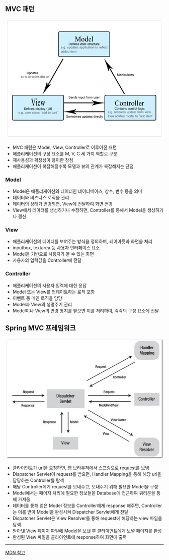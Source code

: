 ## MVC 패턴

![MVC 패턴](./img/2024-03-14-23-35-38.png)

* MVC 패턴은 Model, View, Controller로 이루어진 패턴
* 애플리케이션의 구성 요소를 M, V, C 세 가지 역할로 구분
* 재사용성과 확장성이 용이한 장점
* 애플리케이션이 복잡해질수록 모델과 뷰의 관계가 복잡해지는 단점

### Model
* Model은 애플리케이션의 데이터인 데이터베이스, 상수, 변수 등을 의미
* 데이터와 비즈니스 로직을 관리
* 데이터의 상태가 변경되면, View에 전달하여 화면 변경
* View에서 데이터를 생성하거나 수정하면, Controller를 통해서 Model을 생성하거나 갱신

### View
* 애플리케이션의 데이터를 보여주는 방식을 정의하며, 레이아웃과 화면을 처리
* inputbox, textarea 등 사용자 인터페이스 요소
* Model을 기반으로 사용자가 볼 수 있는 화면
* 사용자의 입력값을 Controller에 전달

### Controller
* 애플리케이션의 사용자 입력에 대한 응답
* Model 또는 View를 업데이트하는 로직 포함
* 이벤트 등 메인 로직을 담당
* Model과 View의 생명주기 관리
* Model이나 View의 변경 통지를 받으면 이를 처리하여, 각각의 구성 요소에 전달

## Spring MVC 프레임워크

![MVC 프레임워크](./img/2024-03-14-23-33-12.png)

* 클라이언트가 url을 요청하면, 웹 브라우저에서 스프링으로 request를 보냄
* Dispatcher Servlet이 request를 받으면, Handler Mapping을 통해 해당 url을 담당하는 Controller를 탐색
* 해당 Controller에게 request를 보내주고, 보내주기 위해 필요한 Model을 구성
* Model에서는 페이지 처리에 필요한 정보들을 Database에 접근하여 쿼리문을 통해 가져옴
* 데이터를 통해 얻은 Model 정보를 Controller에게 response 해주면, Controller는 이를 받아 Model을 완성시켜 Dispatcher Servlet에게 전달
* Dispatcher Servlet은 View Resolver를 통해 request에 해당하는 view 파일을 탐색
* 받아낸 View 페이지 파일에 Model을 보낸 후 클라이언트에게 보낼 페이지를 완성
* 완성된 View 파일을 클라이언트에 response하여 화면에 출력

---
[MDN 참고](https://developer.mozilla.org/ko/docs/Glossary/MVC)